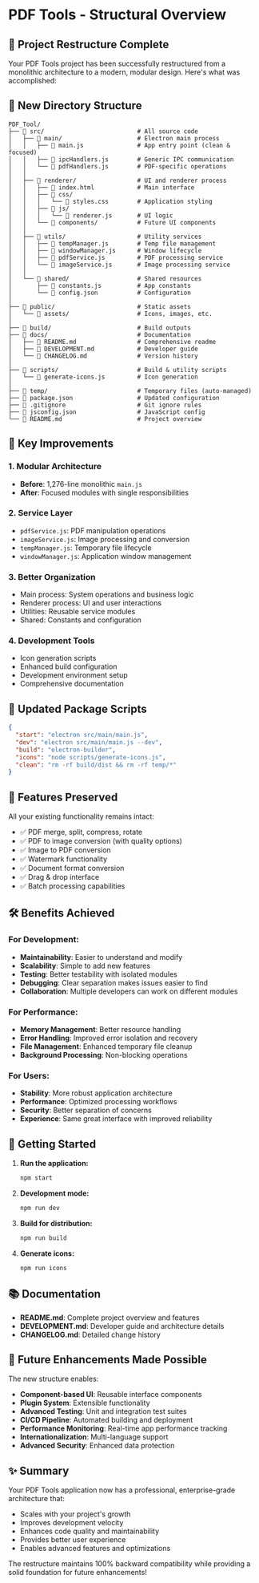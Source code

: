 # PDF Tools - Structural Overview

## 🎯 Project Restructure Complete

Your PDF Tools project has been successfully restructured from a monolithic architecture to a modern, modular design. Here's what was accomplished:

## 📁 New Directory Structure

```
PDF_Tool/
├── 📂 src/                          # All source code
│   ├── 📂 main/                     # Electron main process
│   │   ├── 📄 main.js               # App entry point (clean & focused)
│   │   ├── 📄 ipcHandlers.js        # Generic IPC communication
│   │   └── 📄 pdfHandlers.js        # PDF-specific operations
│   │
│   ├── 📂 renderer/                 # UI and renderer process
│   │   ├── 📄 index.html            # Main interface
│   │   ├── 📂 css/
│   │   │   └── 📄 styles.css        # Application styling
│   │   ├── 📂 js/
│   │   │   └── 📄 renderer.js       # UI logic
│   │   └── 📂 components/           # Future UI components
│   │
│   ├── 📂 utils/                    # Utility services
│   │   ├── 📄 tempManager.js        # Temp file management
│   │   ├── 📄 windowManager.js      # Window lifecycle
│   │   ├── 📄 pdfService.js         # PDF processing service
│   │   └── 📄 imageService.js       # Image processing service
│   │
│   └── 📂 shared/                   # Shared resources
│       ├── 📄 constants.js          # App constants
│       └── 📄 config.json           # Configuration
│
├── 📂 public/                       # Static assets
│   └── 📂 assets/                   # Icons, images, etc.
│
├── 📂 build/                        # Build outputs
├── 📂 docs/                         # Documentation
│   ├── 📄 README.md                 # Comprehensive readme
│   ├── 📄 DEVELOPMENT.md            # Developer guide
│   └── 📄 CHANGELOG.md              # Version history
│
├── 📂 scripts/                      # Build & utility scripts
│   └── 📄 generate-icons.js         # Icon generation
│
├── 📂 temp/                         # Temporary files (auto-managed)
├── 📄 package.json                  # Updated configuration
├── 📄 .gitignore                    # Git ignore rules
├── 📄 jsconfig.json                 # JavaScript config
└── 📄 README.md                     # Project overview
```

## 🚀 Key Improvements

### 1. **Modular Architecture**
- **Before**: 1,276-line monolithic `main.js`
- **After**: Focused modules with single responsibilities

### 2. **Service Layer**
- `pdfService.js`: PDF manipulation operations
- `imageService.js`: Image processing and conversion
- `tempManager.js`: Temporary file lifecycle
- `windowManager.js`: Application window management

### 3. **Better Organization**
- Main process: System operations and business logic
- Renderer process: UI and user interactions
- Utilities: Reusable service modules
- Shared: Constants and configuration

### 4. **Development Tools**
- Icon generation scripts
- Enhanced build configuration
- Development environment setup
- Comprehensive documentation

## 🔧 Updated Package Scripts

```json
{
  "start": "electron src/main/main.js",
  "dev": "electron src/main/main.js --dev",
  "build": "electron-builder",
  "icons": "node scripts/generate-icons.js",
  "clean": "rm -rf build/dist && rm -rf temp/*"
}
```

## 🎨 Features Preserved

All your existing functionality remains intact:
- ✅ PDF merge, split, compress, rotate
- ✅ PDF to image conversion (with quality options)
- ✅ Image to PDF conversion
- ✅ Watermark functionality
- ✅ Document format conversion
- ✅ Drag & drop interface
- ✅ Batch processing capabilities

## 🛠 Benefits Achieved

### **For Development:**
- **Maintainability**: Easier to understand and modify
- **Scalability**: Simple to add new features
- **Testing**: Better testability with isolated modules
- **Debugging**: Clear separation makes issues easier to find
- **Collaboration**: Multiple developers can work on different modules

### **For Performance:**
- **Memory Management**: Better resource handling
- **Error Handling**: Improved error isolation and recovery
- **File Management**: Enhanced temporary file cleanup
- **Background Processing**: Non-blocking operations

### **For Users:**
- **Stability**: More robust application architecture
- **Performance**: Optimized processing workflows
- **Security**: Better separation of concerns
- **Experience**: Same great interface with improved reliability

## 🏁 Getting Started

1. **Run the application:**
   ```bash
   npm start
   ```

2. **Development mode:**
   ```bash
   npm run dev
   ```

3. **Build for distribution:**
   ```bash
   npm run build
   ```

4. **Generate icons:**
   ```bash
   npm run icons
   ```

## 📚 Documentation

- **README.md**: Complete project overview and features
- **DEVELOPMENT.md**: Developer guide and architecture details
- **CHANGELOG.md**: Detailed change history

## 🔮 Future Enhancements Made Possible

The new structure enables:
- **Component-based UI**: Reusable interface components
- **Plugin System**: Extensible functionality
- **Advanced Testing**: Unit and integration test suites
- **CI/CD Pipeline**: Automated building and deployment
- **Performance Monitoring**: Real-time app performance tracking
- **Internationalization**: Multi-language support
- **Advanced Security**: Enhanced data protection

## ✨ Summary

Your PDF Tools application now has a professional, enterprise-grade architecture that:
- Scales with your project's growth
- Improves development velocity
- Enhances code quality and maintainability
- Provides better user experience
- Enables advanced features and optimizations

The restructure maintains 100% backward compatibility while providing a solid foundation for future enhancements!
